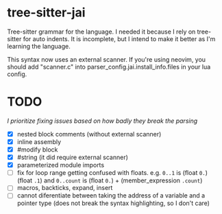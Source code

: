 # tree-sitter-jai
Tree-sitter grammar for the language. I needed it because I rely on tree-sitter for
auto indents. It is incomplete, but I intend to make it better as I'm learning the
language.

This syntax now uses an external scanner. If you're using neovim, you should add "scanner.c"
into parser_config.jai.install_info.files in your lua config.

# TODO
*I prioritize fixing issues based on how badly they break the parsing*
- [x] nested block comments (without external scanner)
- [x] inline assembly
- [x] #modify block
- [x] #string (it did require external scanner)
- [x] parameterized module imports
- [ ] fix for loop range getting confused with floats. e.g. `0..1` is (float `0.`) (float `.1`) and `0..count` is (float `0.`) + (member_expression `.count`)
- [ ] macros, backticks, expand, insert
- [ ] cannot diferentiate between taking the address of a variable and a pointer type (does not break the syntax highlighting, so I don't care)
